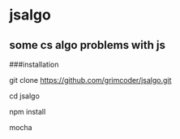 # jsalgo
## some cs algo problems with js

###installation

git clone https://github.com/grimcoder/jsalgo.git

cd jsalgo

npm install

mocha 
